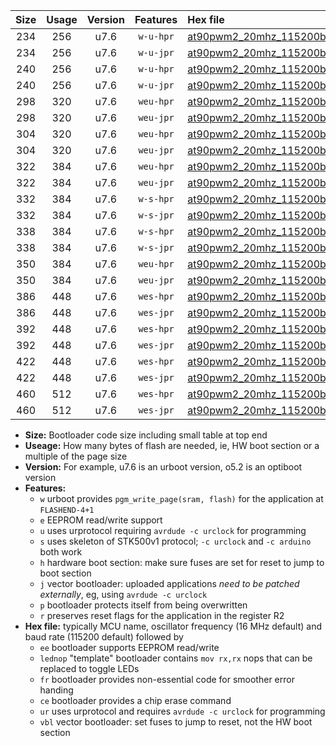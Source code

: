 |Size|Usage|Version|Features|Hex file|
|:-:|:-:|:-:|:-:|:--|
|234|256|u7.6|`w-u-hpr`|[at90pwm2_20mhz_115200bps_ur.hex](https://raw.githubusercontent.com/stefanrueger/urboot/main/at90pwm2_20mhz_115200bps_ur.hex)|
|234|256|u7.6|`w-u-jpr`|[at90pwm2_20mhz_115200bps_ur_vbl.hex](https://raw.githubusercontent.com/stefanrueger/urboot/main/at90pwm2_20mhz_115200bps_ur_vbl.hex)|
|240|256|u7.6|`w-u-hpr`|[at90pwm2_20mhz_115200bps_lednop_ur.hex](https://raw.githubusercontent.com/stefanrueger/urboot/main/at90pwm2_20mhz_115200bps_lednop_ur.hex)|
|240|256|u7.6|`w-u-jpr`|[at90pwm2_20mhz_115200bps_lednop_ur_vbl.hex](https://raw.githubusercontent.com/stefanrueger/urboot/main/at90pwm2_20mhz_115200bps_lednop_ur_vbl.hex)|
|298|320|u7.6|`weu-hpr`|[at90pwm2_20mhz_115200bps_ee_ur.hex](https://raw.githubusercontent.com/stefanrueger/urboot/main/at90pwm2_20mhz_115200bps_ee_ur.hex)|
|298|320|u7.6|`weu-jpr`|[at90pwm2_20mhz_115200bps_ee_ur_vbl.hex](https://raw.githubusercontent.com/stefanrueger/urboot/main/at90pwm2_20mhz_115200bps_ee_ur_vbl.hex)|
|304|320|u7.6|`weu-hpr`|[at90pwm2_20mhz_115200bps_ee_lednop_ur.hex](https://raw.githubusercontent.com/stefanrueger/urboot/main/at90pwm2_20mhz_115200bps_ee_lednop_ur.hex)|
|304|320|u7.6|`weu-jpr`|[at90pwm2_20mhz_115200bps_ee_lednop_ur_vbl.hex](https://raw.githubusercontent.com/stefanrueger/urboot/main/at90pwm2_20mhz_115200bps_ee_lednop_ur_vbl.hex)|
|322|384|u7.6|`weu-hpr`|[at90pwm2_20mhz_115200bps_ee_lednop_fr_ur.hex](https://raw.githubusercontent.com/stefanrueger/urboot/main/at90pwm2_20mhz_115200bps_ee_lednop_fr_ur.hex)|
|322|384|u7.6|`weu-jpr`|[at90pwm2_20mhz_115200bps_ee_lednop_fr_ur_vbl.hex](https://raw.githubusercontent.com/stefanrueger/urboot/main/at90pwm2_20mhz_115200bps_ee_lednop_fr_ur_vbl.hex)|
|332|384|u7.6|`w-s-hpr`|[at90pwm2_20mhz_115200bps.hex](https://raw.githubusercontent.com/stefanrueger/urboot/main/at90pwm2_20mhz_115200bps.hex)|
|332|384|u7.6|`w-s-jpr`|[at90pwm2_20mhz_115200bps_vbl.hex](https://raw.githubusercontent.com/stefanrueger/urboot/main/at90pwm2_20mhz_115200bps_vbl.hex)|
|338|384|u7.6|`w-s-hpr`|[at90pwm2_20mhz_115200bps_lednop.hex](https://raw.githubusercontent.com/stefanrueger/urboot/main/at90pwm2_20mhz_115200bps_lednop.hex)|
|338|384|u7.6|`w-s-jpr`|[at90pwm2_20mhz_115200bps_lednop_vbl.hex](https://raw.githubusercontent.com/stefanrueger/urboot/main/at90pwm2_20mhz_115200bps_lednop_vbl.hex)|
|350|384|u7.6|`weu-hpr`|[at90pwm2_20mhz_115200bps_ee_lednop_fr_ce_ur.hex](https://raw.githubusercontent.com/stefanrueger/urboot/main/at90pwm2_20mhz_115200bps_ee_lednop_fr_ce_ur.hex)|
|350|384|u7.6|`weu-jpr`|[at90pwm2_20mhz_115200bps_ee_lednop_fr_ce_ur_vbl.hex](https://raw.githubusercontent.com/stefanrueger/urboot/main/at90pwm2_20mhz_115200bps_ee_lednop_fr_ce_ur_vbl.hex)|
|386|448|u7.6|`wes-hpr`|[at90pwm2_20mhz_115200bps_ee.hex](https://raw.githubusercontent.com/stefanrueger/urboot/main/at90pwm2_20mhz_115200bps_ee.hex)|
|386|448|u7.6|`wes-jpr`|[at90pwm2_20mhz_115200bps_ee_vbl.hex](https://raw.githubusercontent.com/stefanrueger/urboot/main/at90pwm2_20mhz_115200bps_ee_vbl.hex)|
|392|448|u7.6|`wes-hpr`|[at90pwm2_20mhz_115200bps_ee_lednop.hex](https://raw.githubusercontent.com/stefanrueger/urboot/main/at90pwm2_20mhz_115200bps_ee_lednop.hex)|
|392|448|u7.6|`wes-jpr`|[at90pwm2_20mhz_115200bps_ee_lednop_vbl.hex](https://raw.githubusercontent.com/stefanrueger/urboot/main/at90pwm2_20mhz_115200bps_ee_lednop_vbl.hex)|
|422|448|u7.6|`wes-hpr`|[at90pwm2_20mhz_115200bps_ee_lednop_fr.hex](https://raw.githubusercontent.com/stefanrueger/urboot/main/at90pwm2_20mhz_115200bps_ee_lednop_fr.hex)|
|422|448|u7.6|`wes-jpr`|[at90pwm2_20mhz_115200bps_ee_lednop_fr_vbl.hex](https://raw.githubusercontent.com/stefanrueger/urboot/main/at90pwm2_20mhz_115200bps_ee_lednop_fr_vbl.hex)|
|460|512|u7.6|`wes-hpr`|[at90pwm2_20mhz_115200bps_ee_lednop_fr_ce.hex](https://raw.githubusercontent.com/stefanrueger/urboot/main/at90pwm2_20mhz_115200bps_ee_lednop_fr_ce.hex)|
|460|512|u7.6|`wes-jpr`|[at90pwm2_20mhz_115200bps_ee_lednop_fr_ce_vbl.hex](https://raw.githubusercontent.com/stefanrueger/urboot/main/at90pwm2_20mhz_115200bps_ee_lednop_fr_ce_vbl.hex)|

- **Size:** Bootloader code size including small table at top end
- **Useage:** How many bytes of flash are needed, ie, HW boot section or a multiple of the page size
- **Version:** For example, u7.6 is an urboot version, o5.2 is an optiboot version
- **Features:**
  + `w` urboot provides `pgm_write_page(sram, flash)` for the application at `FLASHEND-4+1`
  + `e` EEPROM read/write support
  + `u` uses urprotocol requiring `avrdude -c urclock` for programming
  + `s` uses skeleton of STK500v1 protocol; `-c urclock` and `-c arduino` both work
  + `h` hardware boot section: make sure fuses are set for reset to jump to boot section
  + `j` vector bootloader: uploaded applications *need to be patched externally*, eg, using `avrdude -c urclock`
  + `p` bootloader protects itself from being overwritten
  + `r` preserves reset flags for the application in the register R2
- **Hex file:** typically MCU name, oscillator frequency (16 MHz default) and baud rate (115200 default) followed by
  + `ee` bootloader supports EEPROM read/write
  + `lednop` "template" bootloader contains `mov rx,rx` nops that can be replaced to toggle LEDs
  + `fr` bootloader provides non-essential code for smoother error handing
  + `ce` bootloader provides a chip erase command
  + `ur` uses urprotocol and requires `avrdude -c urclock` for programming
  + `vbl` vector bootloader: set fuses to jump to reset, not the HW boot section
